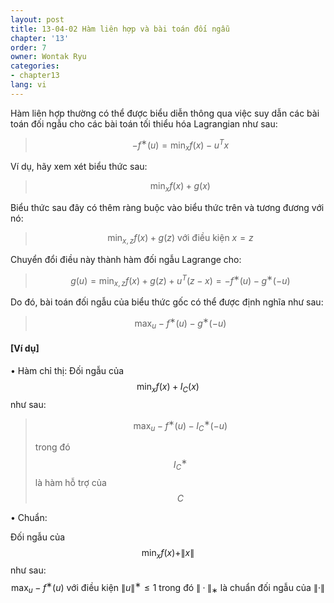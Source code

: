 ```yaml
---
layout: post
title: 13-04-02 Hàm liên hợp và bài toán đối ngẫu
chapter: '13'
order: 7
owner: Wontak Ryu
categories:
- chapter13
lang: vi
---
```

Hàm liên hợp thường có thể được biểu diễn thông qua việc suy dẫn các bài toán đối ngẫu cho các bài toán tối thiểu hóa Lagrangian như sau:

> $$−f^{∗}(u) = \min_x f(x)−u^Tx$$

Ví dụ, hãy xem xét biểu thức sau:

> $$ \min_x  f(x) + g(x)$$

Biểu thức sau đây có thêm ràng buộc vào biểu thức trên và tương đương với nó:

> $$ \min_{x,z} f(x) + g(z) \text{ với điều kiện } x = z $$

Chuyển đổi điều này thành hàm đối ngẫu Lagrange cho:

> $$g(u) = \min_{x,z} f(x) + g(z) + u^T(z−x) = −f^{∗}(u)−g^{∗}(−u)$$

Do đó, bài toán đối ngẫu của biểu thức gốc có thể được định nghĩa như sau:
> $$ \max_u −f^{∗}(u)−g^{∗}(−u)$$

#### [Ví dụ]
• Hàm chỉ thị: Đối ngẫu của $$ \min_x f(x) + I_C(x)$$ như sau:
> $$ \max_u −f^{∗}(u)−I^{∗}_C(−u)$$
> 
> trong đó $$I^{∗}_C$$ là hàm hỗ trợ của $$C$$

• Chuẩn: 

Đối ngẫu của $$ \min_x f(x) + \rVert x \rVert $$ như sau:
$$ \max_u −f^{∗}(u) \text{ với điều kiện } \rVert u \rVert^{∗} ≤ 1 \text{ trong đó } \rVert · \rVert_{∗} \text{ là chuẩn đối ngẫu của } \rVert · \rVert$$
